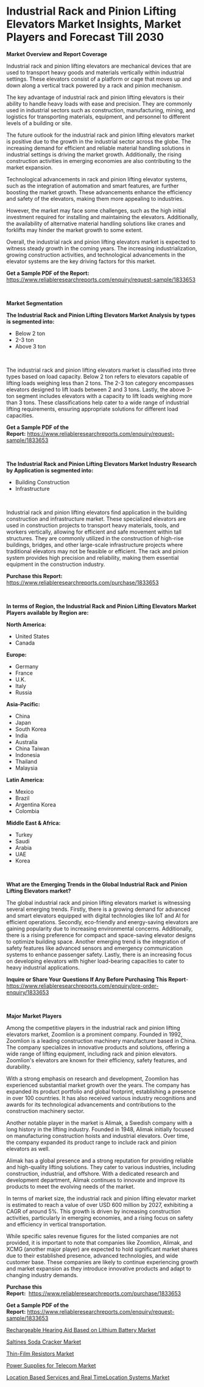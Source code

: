 <p><h1>Industrial Rack and Pinion Lifting Elevators Market Insights, Market Players and Forecast Till 2030</h1></p><p><strong>Market Overview and Report Coverage</strong></p>
<p><p>Industrial rack and pinion lifting elevators are mechanical devices that are used to transport heavy goods and materials vertically within industrial settings. These elevators consist of a platform or cage that moves up and down along a vertical track powered by a rack and pinion mechanism.</p><p>The key advantage of industrial rack and pinion lifting elevators is their ability to handle heavy loads with ease and precision. They are commonly used in industrial sectors such as construction, manufacturing, mining, and logistics for transporting materials, equipment, and personnel to different levels of a building or site.</p><p>The future outlook for the industrial rack and pinion lifting elevators market is positive due to the growth in the industrial sector across the globe. The increasing demand for efficient and reliable material handling solutions in industrial settings is driving the market growth. Additionally, the rising construction activities in emerging economies are also contributing to the market expansion.</p><p>Technological advancements in rack and pinion lifting elevator systems, such as the integration of automation and smart features, are further boosting the market growth. These advancements enhance the efficiency and safety of the elevators, making them more appealing to industries.</p><p>However, the market may face some challenges, such as the high initial investment required for installing and maintaining the elevators. Additionally, the availability of alternative material handling solutions like cranes and forklifts may hinder the market growth to some extent.</p><p>Overall, the industrial rack and pinion lifting elevators market is expected to witness steady growth in the coming years. The increasing industrialization, growing construction activities, and technological advancements in the elevator systems are the key driving factors for this market.</p></p>
<p><strong>Get a Sample PDF of the Report:</strong> <a href="https://www.reliableresearchreports.com/enquiry/request-sample/1833653">https://www.reliableresearchreports.com/enquiry/request-sample/1833653</a></p>
<p>&nbsp;</p>
<p><strong>Market Segmentation</strong></p>
<p><strong>The Industrial Rack and Pinion Lifting Elevators Market Analysis by types is segmented into:</strong></p>
<p><ul><li>Below 2 ton</li><li>2-3 ton</li><li>Above 3 ton</li></ul></p>
<p>&nbsp;</p>
<p><p>The industrial rack and pinion lifting elevators market is classified into three types based on load capacity. Below 2 ton refers to elevators capable of lifting loads weighing less than 2 tons. The 2-3 ton category encompasses elevators designed to lift loads between 2 and 3 tons. Lastly, the above 3-ton segment includes elevators with a capacity to lift loads weighing more than 3 tons. These classifications help cater to a wide range of industrial lifting requirements, ensuring appropriate solutions for different load capacities.</p></p>
<p><strong>Get a Sample PDF of the Report:</strong>&nbsp;<a href="https://www.reliableresearchreports.com/enquiry/request-sample/1833653">https://www.reliableresearchreports.com/enquiry/request-sample/1833653</a></p>
<p>&nbsp;</p>
<p><strong>The Industrial Rack and Pinion Lifting Elevators Market Industry Research by Application is segmented into:</strong></p>
<p><ul><li>Building Construction</li><li>Infrastructure</li></ul></p>
<p>&nbsp;</p>
<p><p>Industrial rack and pinion lifting elevators find application in the building construction and infrastructure market. These specialized elevators are used in construction projects to transport heavy materials, tools, and workers vertically, allowing for efficient and safe movement within tall structures. They are commonly utilized in the construction of high-rise buildings, bridges, and other large-scale infrastructure projects where traditional elevators may not be feasible or efficient. The rack and pinion system provides high precision and reliability, making them essential equipment in the construction industry.</p></p>
<p><strong>Purchase this Report:</strong>&nbsp; <a href="https://www.reliableresearchreports.com/purchase/1833653">https://www.reliableresearchreports.com/purchase/1833653</a></p>
<p>&nbsp;</p>
<p><strong>In terms of Region, the Industrial Rack and Pinion Lifting Elevators Market Players available by Region are:</strong></p>
<p>
    <p> <strong> North America: </strong>
        <ul>
            <li>United States</li>
            <li>Canada</li>
        </ul>
        </p> 
    <p> <strong> Europe: </strong>
        <ul>
            <li>Germany</li>
            <li>France</li>
            <li>U.K.</li>
            <li>Italy</li>
            <li>Russia</li>
        </ul>
        </p> 
    <p> <strong> Asia-Pacific: </strong>
        <ul>
            <li>China</li>
            <li>Japan</li>
            <li>South Korea</li>
            <li>India</li>
            <li>Australia</li>
            <li>China Taiwan</li>
            <li>Indonesia</li>
            <li>Thailand</li>
            <li>Malaysia</li>
        </ul>
        </p> 
    <p> <strong> Latin America: </strong>
        <ul>
            <li>Mexico</li>
            <li>Brazil</li>
            <li>Argentina Korea</li>
            <li>Colombia</li>
        </ul>
        </p> 
    <p> <strong> Middle East & Africa: </strong>
        <ul>
            <li>Turkey</li>
            <li>Saudi</li>
            <li>Arabia</li>
            <li>UAE</li>
            <li>Korea</li>
        </ul>
    </p>
    </p>
<p>&nbsp;</p>
<p><strong>What are the Emerging Trends in the Global Industrial Rack and Pinion Lifting Elevators market?</strong></p>
<p><p>The global industrial rack and pinion lifting elevators market is witnessing several emerging trends. Firstly, there is a growing demand for advanced and smart elevators equipped with digital technologies like IoT and AI for efficient operations. Secondly, eco-friendly and energy-saving elevators are gaining popularity due to increasing environmental concerns. Additionally, there is a rising preference for compact and space-saving elevator designs to optimize building space. Another emerging trend is the integration of safety features like advanced sensors and emergency communication systems to enhance passenger safety. Lastly, there is an increasing focus on developing elevators with higher load-bearing capacities to cater to heavy industrial applications.</p></p>
<p><strong>Inquire or Share Your Questions If Any Before Purchasing This Report</strong>- <a href="https://www.reliableresearchreports.com/enquiry/pre-order-enquiry/1833653">https://www.reliableresearchreports.com/enquiry/pre-order-enquiry/1833653</a></p>
<p>&nbsp;</p>
<p><strong>Major Market Players</strong></p>
<p><p>Among the competitive players in the industrial rack and pinion lifting elevators market, Zoomlion is a prominent company. Founded in 1992, Zoomlion is a leading construction machinery manufacturer based in China. The company specializes in innovative products and solutions, offering a wide range of lifting equipment, including rack and pinion elevators. Zoomlion's elevators are known for their efficiency, safety features, and durability.</p><p>With a strong emphasis on research and development, Zoomlion has experienced substantial market growth over the years. The company has expanded its product portfolio and global footprint, establishing a presence in over 100 countries. It has also received various industry recognitions and awards for its technological advancements and contributions to the construction machinery sector.</p><p>Another notable player in the market is Alimak, a Swedish company with a long history in the lifting industry. Founded in 1948, Alimak initially focused on manufacturing construction hoists and industrial elevators. Over time, the company expanded its product range to include rack and pinion elevators as well.</p><p>Alimak has a global presence and a strong reputation for providing reliable and high-quality lifting solutions. They cater to various industries, including construction, industrial, and offshore. With a dedicated research and development department, Alimak continues to innovate and improve its products to meet the evolving needs of the market.</p><p>In terms of market size, the industrial rack and pinion lifting elevator market is estimated to reach a value of over USD 600 million by 2027, exhibiting a CAGR of around 5%. This growth is driven by increasing construction activities, particularly in emerging economies, and a rising focus on safety and efficiency in vertical transportation.</p><p>While specific sales revenue figures for the listed companies are not provided, it is important to note that companies like Zoomlion, Alimak, and XCMG (another major player) are expected to hold significant market shares due to their established presence, advanced technologies, and wide customer base. These companies are likely to continue experiencing growth and market expansion as they introduce innovative products and adapt to changing industry demands.</p></p>
<p><strong>Purchase this Report:</strong>&nbsp;&nbsp;<a href="https://www.reliableresearchreports.com/purchase/1833653">https://www.reliableresearchreports.com/purchase/1833653</a></p>
<p></p>
<p><strong>Get a Sample PDF of the Report:</strong>&nbsp;<a href="https://www.reliableresearchreports.com/enquiry/request-sample/1833653">https://www.reliableresearchreports.com/enquiry/request-sample/1833653</a></p>
<p><p><a href="https://medium.com/@gabriellemcgrath66/rechargeable-hearing-aid-based-on-lithium-battery-market-analysis-its-cagr-market-segmentation-b76f9e6e8c63">Rechargeable Hearing Aid Based on Lithium Battery Market</a></p><p><a href="https://github.com/shivangireportprime/Market-Research-Report-List-1/blob/main/saltines-soda-cracker-market.md">Saltines Soda Cracker Market</a></p><p><a href="https://www.linkedin.com/pulse/thin-film-resistors-market-size-share-global-analysis-report/">Thin-Film Resistors Market</a></p><p><a href="https://github.com/krithireportprime/Market-Research-Report-List-1/blob/main/power-supplies-for-telecom-market.md">Power Supplies for Telecom Market</a></p><p><a href="https://www.linkedin.com/pulse/location-based-services-real-timelocation-systems-market/">Location Based Services and Real TimeLocation Systems Market</a></p></p>